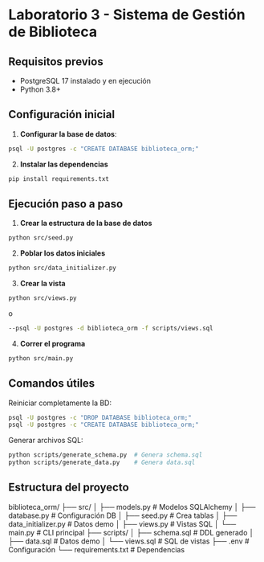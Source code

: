 # Laboratorio 3 - Sistema de Gestión de Biblioteca

## Requisitos previos
- PostgreSQL 17 instalado y en ejecución
- Python 3.8+

## Configuración inicial

1. **Configurar la base de datos**:
```bash
psql -U postgres -c "CREATE DATABASE biblioteca_orm;"
```

2. **Instalar las dependencias**
```bash
pip install requirements.txt
```

## Ejecución paso a paso

1. **Crear la estructura de la base de datos**
```bash
python src/seed.py
```

2. **Poblar los datos iniciales**
```bash
python src/data_initializer.py
```
3. **Crear la vista**
```bash
python src/views.py
```
o
```bash
--psql -U postgres -d biblioteca_orm -f scripts/views.sql
```

4. **Correr el programa**
```bash
python src/main.py
```

## Comandos útiles
Reiniciar completamente la BD:

```bash
psql -U postgres -c "DROP DATABASE biblioteca_orm;"
psql -U postgres -c "CREATE DATABASE biblioteca_orm;"
```
Generar archivos SQL:

```bash
python scripts/generate_schema.py  # Genera schema.sql
python scripts/generate_data.py    # Genera data.sql
```
## Estructura del proyecto
biblioteca_orm/
├── src/
│   ├── models.py         # Modelos SQLAlchemy
│   ├── database.py       # Configuración DB
│   ├── seed.py           # Crea tablas
│   ├── data_initializer.py # Datos demo
│   ├── views.py          # Vistas SQL
│   └── main.py           # CLI principal
├── scripts/
│   ├── schema.sql        # DDL generado
│   ├── data.sql          # Datos demo
│   └── views.sql         # SQL de vistas
├── .env                  # Configuración
└── requirements.txt      # Dependencias

